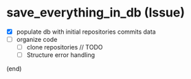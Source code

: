 # save_everything_in_db (Issue)

- [x] populate db with initial repositories commits data
- [ ] organize code
  - [ ] clone repositories // TODO
  - [ ] Structure error handling

(end)
